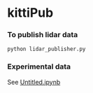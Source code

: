 # kittiPub

### To publish lidar data
~~~
python lidar_publisher.py
~~~

### Experimental data
See [Untitled.ipynb](./Untitled.ipynb)

